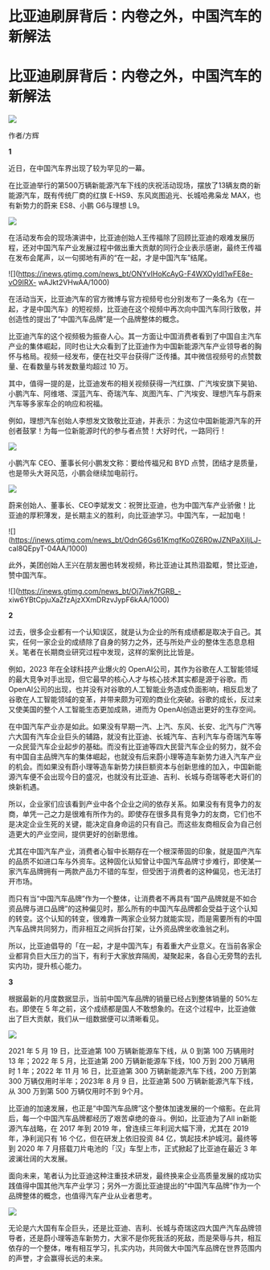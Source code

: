 # 比亚迪刷屏背后：内卷之外，中国汽车的新解法

# 比亚迪刷屏背后：内卷之外，中国汽车的新解法

![](https://inews.gtimg.com/news_bt/OOsVmipWQRuq1XsRe14KXGyFng6c6YDMmmJo4zTucS31YAA/1000)

作者/方辉

**1**

近日，在中国汽车界出现了较为罕见的一幕。

在比亚迪举行的第500万辆新能源汽车下线的庆祝活动现场，摆放了13辆友商的新能源汽车，既有传统厂商的红旗 E-HS9、东风岚图追光、长城哈弗枭龙
MAX，也有新势力的蔚来 ES8、小鹏 G6与理想 L9。

![](https://inews.gtimg.com/news_bt/O_m7EyiT03B-8Mo7jx8OiyiU9ZRZhCJhcKiSpZ-1zLtakAA/1000)

在活动发布会的现场演讲中，比亚迪创始人王传福除了回顾比亚迪的艰难发展历程，还对中国汽车产业发展过程中做出重大贡献的同行企业表示感谢，最终王传福在发布会尾声，以一句掷地有声的“在一起，才是中国汽车”结尾。

![](https://inews.gtimg.com/news_bt/ONYvIHoKcAyG-F4WXOyldl1wFE8e-vO9IRX-
wAJkt2VHwAA/1000)

在活动当天，比亚迪汽车的官方微博与官方视频号也分别发布了一条名为《在一起，才是中国汽车》的短视频，比亚迪在这个视频中再次向中国汽车同行致敬，并创造性的提出了“中国汽车品牌”是一个品牌整体的概念。

比亚迪汽车的这个视频极为振奋人心。其一方面让中国消费者看到了中国自主汽车产业的集体崛起，同时也让大众看到了比亚迪作为中国新能源汽车产业领导者的胸怀与格局。视频一经发布，便在社交平台获得广泛传播。其中微信视频号的点赞数量、在看数量与转发数量均超过
10 万。

其中，值得一提的是，比亚迪发布的相关视频获得一汽红旗、广汽埃安旗下昊铂、小鹏汽车、阿维塔、深蓝汽车、奇瑞汽车、岚图汽车、广汽埃安、理想汽车与蔚来汽车等多家车企的响应和祝福。

例如，理想汽车创始人李想发文致敬比亚迪，并表示：为这位中国新能源汽车的开创者鼓掌！为每一位新能源时代的参与者点赞！大好时代，一路同行！

![](https://inews.gtimg.com/news_bt/ORgA7A8SXOoc7rtc4FLbtpXkpD5kx7Nh1rDLHfk9N9V8IAA/1000)

小鹏汽车 CEO、董事长何小鹏发文称：要给传福兄和 BYD 点赞，团结才是质量，也是带头大哥风范，小鹏会继续加电前行。

![](https://inews.gtimg.com/news_bt/OdaXIvZLUWEPmuaD4h7NP5hrGCiZ6OJkcFOSpsQPsnLEoAA/1000)

蔚来创始人、董事长、CEO李斌发文：祝贺比亚迪，也为中国汽车产业骄傲！比亚迪的厚积薄发，是长期主义的胜利，向比亚迪学习。中国汽车，一起加电！

![](https://inews.gtimg.com/news_bt/OdnG6Gs61KmgfKo0Z6R0wJZNPaXiIjLJ-
cal8QEpyT-04AA/1000)

此外，美团创始人王兴在朋友圈也转发视频，称比亚迪让其热泪盈眶，赞比亚迪，赞中国汽车。

![](https://inews.gtimg.com/news_bt/Oj7iwk7fGRB_-
xiw6YBtCpjuXaZfzAjzXXmDRzvJypF6kAA/1000)

**2**

过去，很多企业都有一个认知误区，就是认为企业的所有成绩都是取决于自己。其实，任何一家企业的成绩除了自身的努力之外，还与所处产业的整体生态息息相关。笔者在长期商业研究过程中发现，这样的案例比比皆是。

例如，2023 年在全球科技产业爆火的 OpenAI公司，其作为谷歌在人工智能领域的最大竞争对手出现，但它最早的核心人才与核心技术其实都是源于谷歌。而
OpenAI公司的出现，也并没有对谷歌的人工智能业务造成负面影响，相反启发了谷歌在人工智能领域的变革，并带来颇为可观的商业化突破。谷歌的成长，反过来又使美国的整个人工智能生态更加成熟，进而为
OpenAI创造出更好的生存空间。

在中国汽车产业亦是如此。如果没有早期一汽、上汽、东风、长安、北汽与广汽等六大国有汽车企业巨头的辅路，就没有比亚迪、长城汽车、吉利汽车与奇瑞汽车等一众民营汽车企业起步的基础。而没有比亚迪等四大民营汽车企业的努力，就不会有中国自主品牌汽车的集体崛起，也就没有后来蔚小理等造车新势力进入汽车产业的机会。而如果没有蔚小理等造车新势力挟巨额资本与创新思维的加入，中国新能源汽车便不会出现今日的盛况，也就没有比亚迪、吉利、长城与奇瑞等老大哥们的焕新机遇。

所以，企业家们应该看到产业中各个企业之间的依存关系。如果没有有竞争力的友商，单凭一己之力是很难有所作为的。即使存在很多具有竞争力的友商，它们也不是决定企业生死的关键，能决定自身命运的只有自己。而这些友商相反会为自己创造更大的产业空间，提供更好的创新思维。

尤其在中国汽车产业，消费者心智中长期存在一个根深蒂固的印象，就是国产汽车的品质不如进口车与外资车。这种固化认知曾让中国汽车品牌寸步难行，即使某一家汽车品牌拥有一两款产品力不错的车型，但受困于消费者的这种偏见，也无法打开市场。

而只有当“中国汽车品牌”作为一个整体，让消费者不再具有“国产品牌就是不如合资品牌与进口品牌”的这种偏见时，那么所有的中国汽车品牌都会受益于这个认知的转变。这个认知的转变，很难靠一两家企业努力就能实现，而是需要所有的中国汽车品牌共同努力，而非相互之间拆台打架，让外资品牌坐收渔翁之利。

所以，比亚迪倡导的「在一起，才是中国汽车」有着重大产业意义。在当前各家企业都背负巨大压力的当下，有利于大家放弃隔阂，凝聚起来，各自心无旁骛的去扎实内功，提升核心能力。

**3**

根据最新的月度数据显示，当前中国汽车品牌的销量已经占到整体销量的 50%左右。即使在 5
年之前，这个成绩都是国人不敢想象的。在这个过程中，比亚迪做出了巨大贡献，我们从一组数据便可以清晰看见。

![](https://inews.gtimg.com/news_bt/O1A6kpr1NCUpuTFXUHaFWYIBl7BJBnIi6pakvRvY0djN8AA/1000)

2021 年 5 月 19 日，比亚迪第 100 万辆新能源车下线，从 0 到第 100 万辆用时 13 年；2022 年 5 月，比亚迪第 200
万辆新能源车下线，100 万到 200 万辆用时 1 年；2022 年 11 月 16 日，比亚迪第 300 万辆新能源汽车下线，200 万到第 300
万辆仅用时半年；2023年 8 月 9 日，比亚迪第 500 万辆新能源汽车下线，从 300 万到第 500 万辆仅用时不到 9个月。

比亚迪的加速发展，也正是“中国汽车品牌”这个整体加速发展的一个缩影。在此背后，每一个中国汽车品牌都经历了艰苦卓绝的奋斗。例如，比亚迪为了All
in新能源汽车战略，在 2017 年到 2019 年，曾连续三年利润大幅下滑，尤其在 2019 年，净利润只有 16 个亿，但在研发上依旧投资 84
亿，筑起技术护城河。最终等到 2020 年 7 月搭载刀片电池的「汉」车型上市，正式掀起了比亚迪在最近 3 年波澜壮阔的大发展。

面向未来，笔者认为比亚迪这种注重技术研发，最终换来企业高质量发展的成功实践值得中国其他汽车产业学习；另外一方面比亚迪提出的“中国汽车品牌”作为一个品牌整体的概念，也值得汽车产业从业者思考。

![](https://inews.gtimg.com/news_bt/OP6QxofNmrO6wHrhGtNtirTT8YCGGt1b5y-Y8fpCBqHwoAA/1000)

无论是六大国有车企巨头，还是比亚迪、吉利、长城与奇瑞这四大国产汽车品牌领导者，还是蔚小理等造车新势力，大家不是你死我活的死敌，而是荣辱与共，相互依存的一个整体，唯有相互学习，扎实内功，共同做大中国汽车品牌在世界范围内的声誉，才会赢得长远的未来。

